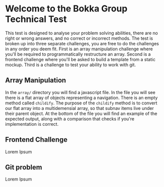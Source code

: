 # Welcome to the Bokka Group Technical Test

This test is designed to analyse your problem solving abilities, there are no right or wrong answers, and no correct or incorrect methods. The test is broken up into three separate challenges, you are free to do the challenges in any order you deem fit. First is an array manipulation challenge where you'll be required to programmatically restructure an array. Second is a frontend challenge where you'll be asked to build a template from a static mockup. Third is a challenge to test your ability to work with git.




## Array Manipulation

In the `array/` directory you will find a javascript file. In the file you will see there is a flat array of objects representing a navigation. There is an empty method called `childify`. The purpose of the `childify` method is to convert our flat array into a multidemensial array, so that subnav items live under their parent object. At the bottom of the file you will find an example of the expected output, along with a comparison that checks if you're implementation is correct.

## Frontend Challenge

Lorem Ipsum

## Git problem

Lorem Ipsum